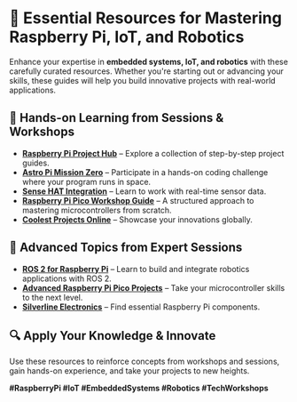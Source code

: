 # 🔧 Essential Resources for Mastering Raspberry Pi, IoT, and Robotics  

Enhance your expertise in **embedded systems, IoT, and robotics** with these carefully curated resources. Whether you're starting out or advancing your skills, these guides will help you build innovative projects with real-world applications.  

## 📌 Hands-on Learning from Sessions & Workshops  
- **[Raspberry Pi Project Hub](https://projects.raspberrypi.org/en/projects)** – Explore a collection of step-by-step project guides.  
- **[Astro Pi Mission Zero](https://projects.raspberrypi.org/en/projects/astro-pi-mission-zero)** – Participate in a hands-on coding challenge where your program runs in space.  
- **[Sense HAT Integration](https://projects.raspberrypi.org/en/projects/getting-started-with-the-sense-hat)** – Learn to work with real-time sensor data.  
- **[Raspberry Pi Pico Workshop Guide](http://rpf.io/pico-intro)** – A structured approach to mastering microcontrollers from scratch.  
- **[Coolest Projects Online](https://online.coolestprojects.org/)** – Showcase your innovations globally.  

## 📌 Advanced Topics from Expert Sessions  
- **[ROS 2 for Raspberry Pi](https://docs.ros.org/en/foxy/How-To-Guides/Installing-on-Raspberry-Pi.html)** – Learn to build and integrate robotics applications with ROS 2.  
- **[Advanced Raspberry Pi Pico Projects](https://projects.raspberrypi.org/en/projects?hardware%5B%5D=pico)** – Take your microcontroller skills to the next level.  
- **[Silverline Electronics](https://www.silverlineelectronics.in/)** – Find essential Raspberry Pi components.  

## 🔍 Apply Your Knowledge & Innovate  
Use these resources to reinforce concepts from workshops and sessions, gain hands-on experience, and take your projects to new heights.  

**#RaspberryPi #IoT #EmbeddedSystems #Robotics #TechWorkshops**  
